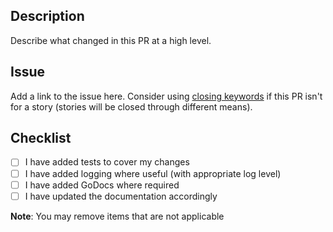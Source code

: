 ## Description

Describe what changed in this PR at a high level.

## Issue

Add a link to the issue here.  Consider using
[closing keywords](https://docs.github.com/en/issues/tracking-your-work-with-issues/linking-a-pull-request-to-an-issue)
if this PR isn't for a story (stories will be closed through different means).

## Checklist

- [ ] I have added tests to cover my changes
- [ ] I have added logging where useful (with appropriate log level)
- [ ] I have added GoDocs where required
- [ ] I have updated the documentation accordingly

**Note**: You may remove items that are not applicable
